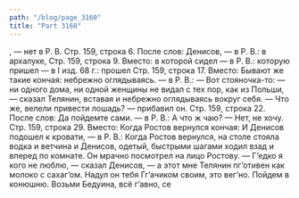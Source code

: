 ```yaml
---
path: "/blog/page_3160"
title: "Part 3160"
---
```


, — нет в Р. В.
Стр. 159, строка 6.
После слов: Денисов, — в Р. В.: в архалуке,
Стр. 159, строка 9.
Вместо: в которой сидел — в Р. В.: которую пришел — в I изд. 68 г.: прошел
Стр. 159, строка 17.
Вместо: Бывают же такие кончая: небрежно оглядываясь. — в Р. В.: — Вот стояночка-то: — ни одного дома, ни одной женщины не видал с тех пор, как из Польши, — сказал Телянин, вставая и небрежно оглядываясь вокруг себя. — Что же, велели привести лошадь? — прибавил он.
Стр. 159, строка 22.
После слов: Да пойдемте сами. — в Р. В.: А что ж чаю?
— Нет, не хочу.
Стр. 159, строка 29.
Вместо: Когда Ростов вернулся кончая: И Денисов подошел к кровати, — в Р. В.: Когда Ростов вернулся, на столе стояла водка и ветчина и Денисов, одетый, быстрыми шагами ходил взад и вперед по комнате. Он мрачно посмотрел на лицо Ростову.
— Г’едко я кого не люблю, — сказал Денисов, — а этот мне Телянин пг’отивен как молоко с сахаг’ом. Надул он тебя Гг’ачиком своим, это вег’но. Пойдем в конюшню. Возьми Бедуина, всё г’авно, се

